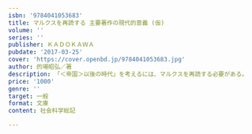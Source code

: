```yaml
---
isbn: '9784041053683'
title: マルクスを再読する 主要著作の現代的意義 (仮)
volume: ''
series: ''
publisher: ＫＡＤＯＫＡＷＡ
pubdate: '2017-03-25'
cover: 'https://cover.openbd.jp/9784041053683.jpg'
author: 的場昭弘／著
description: 「＜帝国＞以後の時代」を考えるには、マルクスを再読する必要がある。
price: '1000'
genre: ''
target: 一般
format: 文庫
content: 社会科学総記

---
```

